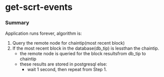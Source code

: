 # get-scrt-events

### Summary

Application runs forever, algorithm is:
1. Query the remote node for chaintip(most recent block)
2. If the most recent block in the database(db_tip) is lessthan the chaintip.
    - the remote node is queried for the block resultsfrom db_tip to chaintip
    - these results are stored in postgresql
   else:
       - wait 1 second, then repeat from Step 1.